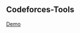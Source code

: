 ## Codeforces-Tools
<a target="_blank" href="http://rawgit.com/pciang/Codeforces-Tools/master/index.html">Demo</a>
